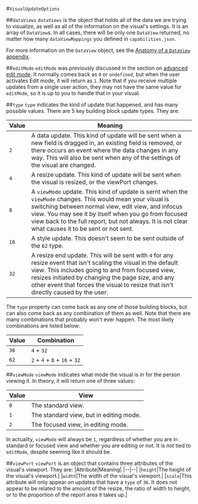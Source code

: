 #`VisualUpdateOptions`

##`dataViews`
`dataViews` is the object that holds all of the data we are trying to visualize, as well as all of the information on the visual's settings. It is an array of `DataView`s. In all cases, there will be only one `DataView` returned, no matter how many `dataViewMappings` you defined in `capabilities.json`.

For more information on the `DataView` object, see the [Anatomy of a `DataView` appendix](/docs/appendices/AnatomyOfADataView.md). 

##`editMode`
`editMode` was previously discussed in the section on [advanced edit mode](). It normally comes back as `0` or `undefined`, but when the user activates Edit mode, it will return as `1`. Note that if you receive multiple updates from a single user action, they may not have the same value for `editMode`, so it is up to you to handle that in your visual.

##`type`
`type` indicates the kind of update that happened, and has many possible values. There are 5 key building block update types. They are:

|Value|Meaning|
|--|--|
|`2` |A data update. This kind of update will be sent when a new field is dragged in, an existing field is removed, or there occurs an event where the data changes in any way. This will also be sent when any of the settings of the visual are changed.|
|`4` |A resize update. This kind of update will be sent when the visual is resized, or the viewPort changes.|
|`8` |A `viewMode` update. This kind of update is sernt when the `viewMode` changes. This would mean your visual is switching between normal view, edit view, and infocus view. You may see it by itself when you go from focused view back to the full report, but not always. It is not clear what causes it to be sent or not sent.|
|`16` |A style update. This doesn't seem to be sent outside of the `62` type.|
|`32` |A resize end update. This will be sent with `4` for any resize event that isn't scaling the visual in the default view. This includes going to and from focused view, resizes initiated by changing the page size, and any other event that forces the visual to resize that isn't directly caused by the user.|

The `type` property can come back as any one of those building blocks, but can also come back as any combination of them as well. Note that there are many combinations that probably won't ever happen. The most likely combinations are listed below:

|Value|Combination|
|--|--|
|`36`|`4` + `32`|
|`62`|`2` + `4` + `8` + `16` + `32`|

##`viewMode`
`viewMode` indicates what mode the visual is in for the person viewing it. In theory, it will return one of three values:

|Value|View|
|--|--|
|`0`|The standard view.|
|`1`|The standard view, but in editing mode.|
|`2`|The focused view, in editing mode.|

In actuality, `viewMode` will always be `1`, regardless of whether you are in standard or focused view and whether you are editing or not. It is not tied to `editMode`, despite seeming like it should be.

##`viewPort`
`viewPort` is an object that contains three attributes of the visual's viewport. They are:
|Attribute|Meaning|
|--|--|
|`height`|The height of the visual's viewport.|
|`width`|The width of the visual's viewport.|
|`scale`|This attribute will only appear on updates that have a `type` of `36`. It does not appear to be related to the amount of the resize, the ratio of width to height, or to the proportion of the report area it takes up.|
